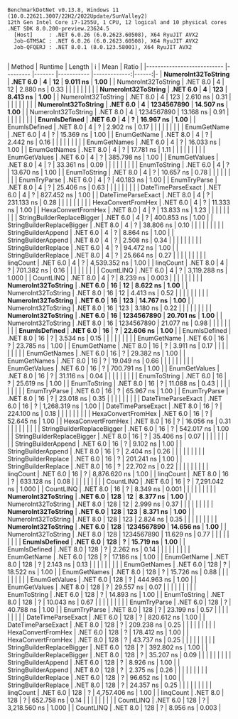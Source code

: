 ```

BenchmarkDotNet v0.13.8, Windows 11 (10.0.22621.3007/22H2/2022Update/SunValley2)
12th Gen Intel Core i7-1255U, 1 CPU, 12 logical and 10 physical cores
.NET SDK 8.0.200-preview.23624.5
  [Host]     : .NET 6.0.26 (6.0.2623.60508), X64 RyuJIT AVX2
  Job-GTMSAC : .NET 6.0.26 (6.0.2623.60508), X64 RyuJIT AVX2
  Job-QFQERJ : .NET 8.0.1 (8.0.123.58001), X64 RyuJIT AVX2


```
| Method                     | Runtime  | Length | i          | Mean         | Ratio | 
|--------------------------- |--------- |------- |----------- |-------------:|------:|-
| **NumeroInt32ToString**        | **.NET 6.0** | **4**      | **12**         |     **9.011 ns** |  **1.00** | 
| NumeroInt32ToString        | .NET 8.0 | 4      | 12         |     2.880 ns |  0.33 | 
|                            |          |        |            |              |       | 
| **NumeroInt32ToString**        | **.NET 6.0** | **4**      | **123**        |     **8.413 ns** |  **1.00** | 
| NumeroInt32ToString        | .NET 8.0 | 4      | 123        |     2.610 ns |  0.31 | 
|                            |          |        |            |              |       | 
| **NumeroInt32ToString**        | **.NET 6.0** | **4**      | **1234567890** |    **14.507 ns** |  **1.00** | 
| NumeroInt32ToString        | .NET 8.0 | 4      | 1234567890 |    13.168 ns |  0.91 | 
|                            |          |        |            |              |       | 
| **EnumIsDefined**              | **.NET 6.0** | **4**      | **?**          |    **16.967 ns** |  **1.00** | 
| EnumIsDefined              | .NET 8.0 | 4      | ?          |     2.902 ns |  0.17 | 
|                            |          |        |            |              |       | 
| EnumGetName                | .NET 6.0 | 4      | ?          |    15.369 ns |  1.00 | 
| EnumGetName                | .NET 8.0 | 4      | ?          |     2.442 ns |  0.16 | 
|                            |          |        |            |              |       | 
| EnumGetNames               | .NET 6.0 | 4      | ?          |    16.033 ns |  1.00 | 
| EnumGetNames               | .NET 8.0 | 4      | ?          |    17.781 ns |  1.11 | 
|                            |          |        |            |              |       | 
| EnumGetValues              | .NET 6.0 | 4      | ?          |   385.798 ns |  1.00 | 
| EnumGetValues              | .NET 8.0 | 4      | ?          |    33.361 ns |  0.09 | 
|                            |          |        |            |              |       | 
| EnumToString               | .NET 6.0 | 4      | ?          |    13.670 ns |  1.00 | 
| EnumToString               | .NET 8.0 | 4      | ?          |    10.657 ns |  0.78 | 
|                            |          |        |            |              |       | 
| EnumTryParse               | .NET 6.0 | 4      | ?          |    40.183 ns |  1.00 | 
| EnumTryParse               | .NET 8.0 | 4      | ?          |    25.406 ns |  0.63 | 
|                            |          |        |            |              |       | 
| DateTimeParseExact         | .NET 6.0 | 4      | ?          |   827.452 ns |  1.00 | 
| DateTimeParseExact         | .NET 8.0 | 4      | ?          |   231.133 ns |  0.28 | 
|                            |          |        |            |              |       | 
| HexaConvertFromHex         | .NET 6.0 | 4      | ?          |    11.333 ns |  1.00 | 
| HexaConvertFromHex         | .NET 8.0 | 4      | ?          |    13.833 ns |  1.23 | 
|                            |          |        |            |              |       | 
| StringBuilderReplaceBigger | .NET 6.0 | 4      | ?          |   400.853 ns |  1.00 | 
| StringBuilderReplaceBigger | .NET 8.0 | 4      | ?          |    38.806 ns |  0.10 | 
|                            |          |        |            |              |       | 
| StringBuilderAppend        | .NET 6.0 | 4      | ?          |     8.864 ns |  1.00 | 
| StringBuilderAppend        | .NET 8.0 | 4      | ?          |     2.508 ns |  0.34 | 
|                            |          |        |            |              |       | 
| StringBuilderReplace       | .NET 6.0 | 4      | ?          |    94.472 ns |  1.00 | 
| StringBuilderReplace       | .NET 8.0 | 4      | ?          |    25.664 ns |  0.27 | 
|                            |          |        |            |              |       | 
| linqCount                  | .NET 6.0 | 4      | ?          | 4,539.352 ns |  1.00 | 
| linqCount                  | .NET 8.0 | 4      | ?          |   701.382 ns |  0.16 | 
|                            |          |        |            |              |       | 
| CountLINQ                  | .NET 6.0 | 4      | ?          | 3,119.288 ns | 1.000 | 
| CountLINQ                  | .NET 8.0 | 4      | ?          |     8.239 ns | 0.003 | 
|                            |          |        |            |              |       | 
| **NumeroInt32ToString**        | **.NET 6.0** | **16**     | **12**         |     **8.622 ns** |  **1.00** | 
| NumeroInt32ToString        | .NET 8.0 | 16     | 12         |     4.413 ns |  0.52 | 
|                            |          |        |            |              |       | 
| **NumeroInt32ToString**        | **.NET 6.0** | **16**     | **123**        |    **14.767 ns** |  **1.00** | 
| NumeroInt32ToString        | .NET 8.0 | 16     | 123        |     3.180 ns |  0.22 | 
|                            |          |        |            |              |       | 
| **NumeroInt32ToString**        | **.NET 6.0** | **16**     | **1234567890** |    **20.701 ns** |  **1.00** | 
| NumeroInt32ToString        | .NET 8.0 | 16     | 1234567890 |    21.077 ns |  0.98 | 
|                            |          |        |            |              |       | 
| **EnumIsDefined**              | **.NET 6.0** | **16**     | **?**          |    **22.606 ns** |  **1.00** | 
| EnumIsDefined              | .NET 8.0 | 16     | ?          |     3.534 ns |  0.15 | 
|                            |          |        |            |              |       | 
| EnumGetName                | .NET 6.0 | 16     | ?          |    23.785 ns |  1.00 | 
| EnumGetName                | .NET 8.0 | 16     | ?          |     3.911 ns |  0.17 | 
|                            |          |        |            |              |       | 
| EnumGetNames               | .NET 6.0 | 16     | ?          |    29.382 ns |  1.00 | 
| EnumGetNames               | .NET 8.0 | 16     | ?          |    19.049 ns |  0.66 | 
|                            |          |        |            |              |       | 
| EnumGetValues              | .NET 6.0 | 16     | ?          |   700.791 ns |  1.00 | 
| EnumGetValues              | .NET 8.0 | 16     | ?          |    31.116 ns |  0.04 | 
|                            |          |        |            |              |       | 
| EnumToString               | .NET 6.0 | 16     | ?          |    25.619 ns |  1.00 | 
| EnumToString               | .NET 8.0 | 16     | ?          |    11.088 ns |  0.43 | 
|                            |          |        |            |              |       | 
| EnumTryParse               | .NET 6.0 | 16     | ?          |    65.967 ns |  1.00 | 
| EnumTryParse               | .NET 8.0 | 16     | ?          |    23.018 ns |  0.35 | 
|                            |          |        |            |              |       | 
| DateTimeParseExact         | .NET 6.0 | 16     | ?          | 1,268.319 ns |  1.00 | 
| DateTimeParseExact         | .NET 8.0 | 16     | ?          |   224.100 ns |  0.18 | 
|                            |          |        |            |              |       | 
| HexaConvertFromHex         | .NET 6.0 | 16     | ?          |    52.645 ns |  1.00 | 
| HexaConvertFromHex         | .NET 8.0 | 16     | ?          |    16.056 ns |  0.31 | 
|                            |          |        |            |              |       | 
| StringBuilderReplaceBigger | .NET 6.0 | 16     | ?          |   542.017 ns |  1.00 | 
| StringBuilderReplaceBigger | .NET 8.0 | 16     | ?          |    35.406 ns |  0.07 | 
|                            |          |        |            |              |       | 
| StringBuilderAppend        | .NET 6.0 | 16     | ?          |     9.102 ns |  1.00 | 
| StringBuilderAppend        | .NET 8.0 | 16     | ?          |     2.404 ns |  0.26 | 
|                            |          |        |            |              |       | 
| StringBuilderReplace       | .NET 6.0 | 16     | ?          |   201.241 ns |  1.00 | 
| StringBuilderReplace       | .NET 8.0 | 16     | ?          |    22.702 ns |  0.22 | 
|                            |          |        |            |              |       | 
| linqCount                  | .NET 6.0 | 16     | ?          | 8,876.620 ns |  1.00 | 
| linqCount                  | .NET 8.0 | 16     | ?          |   633.128 ns |  0.08 | 
|                            |          |        |            |              |       | 
| CountLINQ                  | .NET 6.0 | 16     | ?          | 7,291.042 ns | 1.000 | 
| CountLINQ                  | .NET 8.0 | 16     | ?          |     8.349 ns | 0.001 | 
|                            |          |        |            |              |       | 
| **NumeroInt32ToString**        | **.NET 6.0** | **128**    | **12**         |     **8.377 ns** |  **1.00** | 
| NumeroInt32ToString        | .NET 8.0 | 128    | 12         |     2.999 ns |  0.37 | 
|                            |          |        |            |              |       | 
| **NumeroInt32ToString**        | **.NET 6.0** | **128**    | **123**        |     **8.371 ns** |  **1.00** | 
| NumeroInt32ToString        | .NET 8.0 | 128    | 123        |     2.824 ns |  0.35 | 
|                            |          |        |            |              |       | 
| **NumeroInt32ToString**        | **.NET 6.0** | **128**    | **1234567890** |    **14.656 ns** |  **1.00** | 
| NumeroInt32ToString        | .NET 8.0 | 128    | 1234567890 |    11.629 ns |  0.77 | 
|                            |          |        |            |              |       | 
| **EnumIsDefined**              | **.NET 6.0** | **128**    | **?**          |    **15.719 ns** |  **1.00** | 
| EnumIsDefined              | .NET 8.0 | 128    | ?          |     2.262 ns |  0.14 | 
|                            |          |        |            |              |       | 
| EnumGetName                | .NET 6.0 | 128    | ?          |    17.186 ns |  1.00 | 
| EnumGetName                | .NET 8.0 | 128    | ?          |     2.143 ns |  0.13 | 
|                            |          |        |            |              |       | 
| EnumGetNames               | .NET 6.0 | 128    | ?          |    18.522 ns |  1.00 | 
| EnumGetNames               | .NET 8.0 | 128    | ?          |    15.726 ns |  0.88 | 
|                            |          |        |            |              |       | 
| EnumGetValues              | .NET 6.0 | 128    | ?          |   444.963 ns |  1.00 | 
| EnumGetValues              | .NET 8.0 | 128    | ?          |    29.557 ns |  0.07 | 
|                            |          |        |            |              |       | 
| EnumToString               | .NET 6.0 | 128    | ?          |    14.893 ns |  1.00 | 
| EnumToString               | .NET 8.0 | 128    | ?          |    10.043 ns |  0.67 | 
|                            |          |        |            |              |       | 
| EnumTryParse               | .NET 6.0 | 128    | ?          |    40.788 ns |  1.00 | 
| EnumTryParse               | .NET 8.0 | 128    | ?          |    23.199 ns |  0.57 | 
|                            |          |        |            |              |       | 
| DateTimeParseExact         | .NET 6.0 | 128    | ?          |   820.612 ns |  1.00 | 
| DateTimeParseExact         | .NET 8.0 | 128    | ?          |   209.238 ns |  0.25 | 
|                            |          |        |            |              |       | 
| HexaConvertFromHex         | .NET 6.0 | 128    | ?          |   178.412 ns |  1.00 | 
| HexaConvertFromHex         | .NET 8.0 | 128    | ?          |    43.737 ns |  0.25 | 
|                            |          |        |            |              |       | 
| StringBuilderReplaceBigger | .NET 6.0 | 128    | ?          |   392.802 ns |  1.00 | 
| StringBuilderReplaceBigger | .NET 8.0 | 128    | ?          |    35.207 ns |  0.09 | 
|                            |          |        |            |              |       | 
| StringBuilderAppend        | .NET 6.0 | 128    | ?          |     8.926 ns |  1.00 | 
| StringBuilderAppend        | .NET 8.0 | 128    | ?          |     2.375 ns |  0.26 | 
|                            |          |        |            |              |       | 
| StringBuilderReplace       | .NET 6.0 | 128    | ?          |    96.652 ns |  1.00 | 
| StringBuilderReplace       | .NET 8.0 | 128    | ?          |    24.357 ns |  0.25 | 
|                            |          |        |            |              |       | 
| linqCount                  | .NET 6.0 | 128    | ?          | 4,757.406 ns |  1.00 | 
| linqCount                  | .NET 8.0 | 128    | ?          |   652.758 ns |  0.14 | 
|                            |          |        |            |              |       | 
| CountLINQ                  | .NET 6.0 | 128    | ?          | 3,218.560 ns | 1.000 | 
| CountLINQ                  | .NET 8.0 | 128    | ?          |     8.956 ns | 0.003 | 
